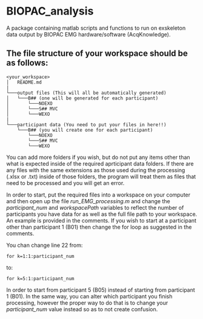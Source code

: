 # BIOPAC_analysis
A package containing matlab scripts and functions to run on exskeleton data output by BIOPAC EMG hardware/software (AcqKnowledge).

## The file structure of your workspace should be as follows:

```
<your_workspace>
│   README.md    
|
└───output files (This will all be automatically generated) 
│   └───B## (one will be generated for each participant)
│       └───NOEXO
│       └───S## MVC
│       └───WEXO
|
└───participant data (You need to put your files in here!!)
    └───B## (you will create one for each participant)
        └───NOEXO
        └───S## MVC
        └───WEXO
```

You can add more folders if you wish, but do not put any items other than what is expected inside of the required aprticipant data folders. If there are any files with the same extensions as those used during the processing (.xlsx or .txt) inside of those folders, the program will treat them as files that need to be processed and you will get an error.  

In order to start, put the required files into a workspace on your computer and then open up the file *run_EMG_processing.m* and change the *participant_num* and *workspacePath* variables to reflect the number of participants you have data for as well as the full file path to your workspace. An example is provided in the comments. If you wish to start at a participant other than participant 1 (B01) then change the for loop as suggested in the comments.  

You chan change line 22 from:  
```
for k=1:1:participant_num
```
to:  
```
for k=5:1:participant_num
```
In order to start from participant 5 (B05) instead of starting from participant 1 (B01). In the same way, you can alter which participant you finish processing, however the proper way to do that is to change your *participant_num* value instead so as to not create confusion.  
